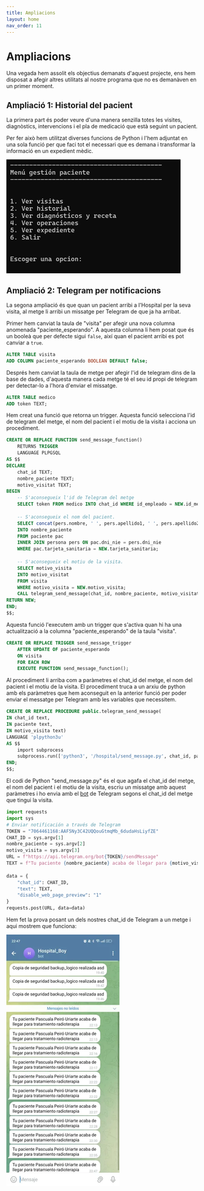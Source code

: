 ```yaml
---
title: Ampliacions
layout: home
nav_order: 11
---
```


# Ampliacions

Una vegada hem assolit els objectius demanats d'aquest projecte, ens hem disposat a afegir altres utilitats al nostre programa que no es demanàven en un primer moment.

## Ampliació 1: Historial del pacient

La primera part és poder veure d'una manera senzilla totes les visites, diagnòstics, intervencions i el pla de medicació que està seguint un pacient.

Per fer això hem utilitzat diverses funcions de Python i l'hem adjuntat en una sola funció per que faci tot el necessari que es demana i transformar la informació en un expedient mèdic.

![](imagenes/ampliacion/ampliacion.png) 

## Ampliació 2: Telegram per notificacions

La segona ampliació és que quan un pacient arribi a l'Hospital per la seva visita, al metge li arribi un missatge per Telegram de que ja ha arribat.

Primer hem canviat la taula de "visita" per afegir una nova columna anomenada "paciente_esperando". A aquesta columna li hem posat que és un booleà que per defecte sigui `false`, així quan el pacient arribi es pot canviar a `true`.

```sql
ALTER TABLE visita
ADD COLUMN paciente_esperando BOOLEAN DEFAULT false;
```

Després hem canviat la taula de metge per afegir l'id de telegram dins de la base de dades, d'aquesta manera cada metge té el seu id propi de telegram per detectar-lo a l'hora d'enviar el missatge.

```sql
ALTER TABLE medico
ADD token TEXT;
```

Hem creat una funció que retorna un trigger. Aquesta funció selecciona l'id de telegram del metge, el nom del pacient i el motiu de la visita i acciona un procediment.

```SQL
CREATE OR REPLACE FUNCTION send_message_function()
    RETURNS TRIGGER
    LANGUAGE PLPGSQL
AS $$
DECLARE
    chat_id TEXT;
    nombre_paciente TEXT;
    motivo_visitat TEXT;
BEGIN
    -- S'aconsegueix l'id de Telegram del metge
    SELECT token FROM medico INTO chat_id WHERE id_empleado = NEW.id_medico;

    -- S'aconsegueix el nom del pacient.
    SELECT concat(pers.nombre, ' ', pers.apellido1, ' ', pers.apellido2)
    INTO nombre_paciente
    FROM paciente pac
    INNER JOIN persona pers ON pac.dni_nie = pers.dni_nie
    WHERE pac.tarjeta_sanitaria = NEW.tarjeta_sanitaria;

    -- S'aconsegueix el motiu de la visita.
    SELECT motivo_visita 
    INTO motivo_visitat 
    FROM visita
    WHERE motivo_visita = NEW.motivo_visita;
    CALL telegram_send_message(chat_id, nombre_paciente, motivo_visitat); -- Es truca al procediment.
RETURN NEW;
END;
$$;
```

Aquesta funció l'executem amb un trigger que s'activa quan hi ha una actualització a la columna "paciente_esperando" de la taula "visita".

```sql
CREATE OR REPLACE TRIGGER send_message_trigger
    AFTER UPDATE OF paciente_esperando
    ON visita
    FOR EACH ROW
    EXECUTE FUNCTION send_message_function();
```

Al procediment li arriba com a paràmetres el chat_id del metge, el nom del pacient i el motiu de la visita. El procediment truca a un arxiu de python amb els paràmetres que hem aconseguit en la anterior funció per poder enviar el messatge per Telegram amb les variables que necessitem.

```SQL
CREATE OR REPLACE PROCEDURE public.telegram_send_message(
IN chat_id text,
IN paciente text,
IN motivo_visita text)
LANGUAGE 'plpython3u'
AS $$
    import subprocess
    subprocess.run(['python3', '/hospital/send_message.py', chat_id, paciente, motivo_visita])
END;
$$;
```

El codi de Python "send_message.py" és el que agafa el chat_id del metge, el nom del pacient i el motiu de la visita, escriu un missatge amb aquest paràmetres i ho envia amb el [bot](https://t.me/Hospita_Blanes_Bot) de Telegram segons el chat_id del metge que tingui la visita.

```PYTHON
import requests
import sys
# Enviar notificación a través de Telegram
TOKEN = "7064461168:AAF5Ny3C42UQQouGtmqMb_6dudaHsLiyfZE"
CHAT_ID = sys.argv[1]
nombre_paciente = sys.argv[2]
motivo_visita = sys.argv[3]
URL = f"https://api.telegram.org/bot{TOKEN}/sendMessage"
TEXT = f"Tu paciente {nombre_paciente} acaba de llegar para {motivo_visita}"

data = {
    "chat_id": CHAT_ID,
    "text": TEXT,
    "disable_web_page_preview": "1"
}
requests.post(URL, data=data)
```

Hem fet la prova posant un dels nostres chat_id de Telegram a un metge i aqui mostrem que funciona:

![](imagenes/ampliacion/capturatelegram.png)